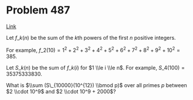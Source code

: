 # Problem 487

[Link](https://projecteuler.net/problem=487)

Let $f\_k(n)$ be the sum of the $k$th powers of the first $n$ positive integers.

For example, $f\_2(10) = 1^2 + 2^2 + 3^2 + 4^2 + 5^2 + 6^2 + 7^2 + 8^2 + 9^2 + 10^2 = 385$.

Let $S\_k(n)$ be the sum of $f\_k(i)$ for $1 \\le i \\le n$. For example, $S\_4(100) = 35375333830$.

What is $\\sum (S\_{10000}(10^{12}) \\bmod p)$ over all primes $p$ between $2 \\cdot 10^9$ and $2 \\cdot 10^9 + 2000$?
